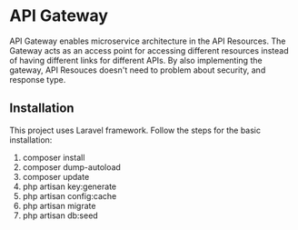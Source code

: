 # API Gateway
API Gateway enables microservice architecture in the API Resources. The Gateway acts as an access point for accessing different resources instead of having different links for different APIs. By also implementing the gateway, API Resouces doesn't need to problem about security, and response type.

## Installation
This project uses Laravel framework. Follow the steps for the basic installation:
1. composer install
2. composer dump-autoload
3. composer update
4. php artisan key:generate
5. php artisan config:cache
6. php artisan migrate
7. php artisan db:seed
